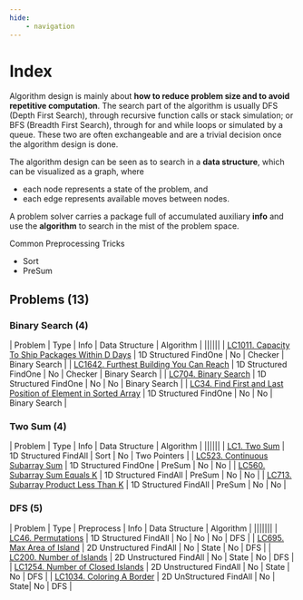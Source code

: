 ```yaml
---
hide:
    - navigation    
---
```

# Index

Algorithm design is mainly about **how to reduce problem size and to avoid repetitive computation**. The search part of the algorithm is usually DFS (Depth First Search), through recursive function calls or stack simulation; or BFS (Breadth First Search), through for and while loops or simulated by a queue. These two are often exchangeable and are a trivial decision once the algorithm design is done.

The algorithm design can be seen as to search in a **data structure**, which can be visualized as a graph, where

- each node represents a state of the problem, and 
- each edge represents available moves between nodes.

A problem solver carries a package full of accumulated auxiliary **info** and use the **algorithm** to search in the mist of the problem space.

Common Preprocessing Tricks

- Sort
- PreSum


## Problems (13)
### Binary Search (4)
| Problem | Type | Info | Data Structure | Algorithm |
||||||
| [LC1011. Capacity To Ship Packages Within D Days](LC1011) | 1D Structured FindOne | No | Checker | Binary Search |
| [LC1642. Furthest Building You Can Reach](LC1642) | 1D Structured FindOne | No | Checker | Binary Search |
| [LC704. Binary Search](LC704) | 1D Structured FindOne | No | No | Binary Search |
| [LC34. Find First and Last Position of Element in Sorted Array](LC34) | 1D Structured FindOne | No | No | Binary Search |

### Two Sum (4)
| Problem | Type | Info | Data Structure | Algorithm |
||||||
| [LC1. Two Sum](LC1) | 1D Structured FindAll | Sort | No | Two Pointers |
| [LC523. Continuous Subarray Sum](LC523) | 1D Structured FindOne | PreSum | No | No |
| [LC560. Subarray Sum Equals K](LC560) | 1D Structured FindAll | PreSum | No | No |
| [LC713. Subarray Product Less Than K](LC713) | 1D Structured FindAll | PreSum | No | No |


### DFS (5)
| Problem | Type | Preprocess | Info | Data Structure | Algorithm |
|||||||
| [LC46. Permutations](LC46) | 1D Structured FindAll | No | No | No | DFS |
| [LC695. Max Area of Island](LC695) | 2D Unstructured FindAll | No | State | No | DFS |
| [LC200. Number of Islands](LC200) | 2D Unstructured FindAll | No | State | No | DFS |
| [LC1254. Number of Closed Islands](LC1254) | 2D Unstructured FindAll | No | State | No | DFS |
| [LC1034. Coloring A Border](LC1034) | 2D UnStructured FindAll | No | State| No | DFS |